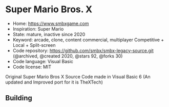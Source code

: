 # Super Mario Bros. X

- Home: https://www.smbxgame.com
- Inspiration: Super Mario
- State: mature, inactive since 2020
- Keyword: arcade, clone, content commercial, multiplayer Competitive + Local + Split-screen
- Code repository: https://github.com/smbx/smbx-legacy-source.git (@archived, @created 2020, @stars 92, @forks 30)
- Code language: Visual Basic
- Code license: MIT

Original Super Mario Bros X Source Code made in Visual Basic 6 (An updated and Improved port for it is TheXTech)

## Building

